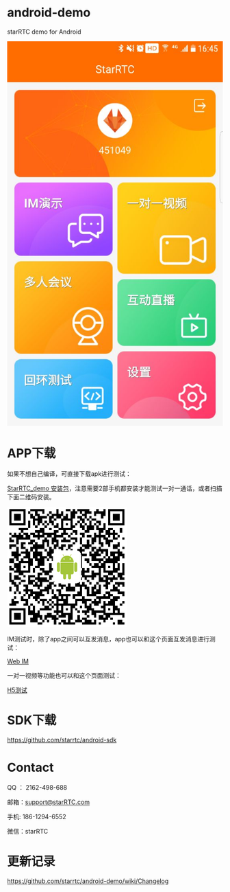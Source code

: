 # android-demo

starRTC demo for Android

![StarRTC_demo](StarRTC_demo.jpg)

APP下载
=====
如果不想自己编译，可直接下载apk进行测试：

[StarRTC_demo 安装包](https://github.com/starrtc/android-demo/raw/master/StarRTC_demo.apk)，注意需要2部手机都安装才能测试一对一通话，或者扫描下面二维码安装。

![StarRTC_demo 安装包](android.png)

IM测试时，除了app之间可以互发消息，app也可以和这个页面互发消息进行测试：

[Web IM](https://www.starrtc.com/demo/im)

一对一视频等功能也可以和这个页面测试：

[H5测试](https://www.starrtc.com/demo/h5/)

SDK下载
===

https://github.com/starrtc/android-sdk

Contact
=====
QQ ： 2162-498-688

邮箱：<a href="mailto:support@starRTC.com">support@starRTC.com</a>

手机: 186-1294-6552

微信：starRTC

更新记录
===
https://github.com/starrtc/android-demo/wiki/Changelog